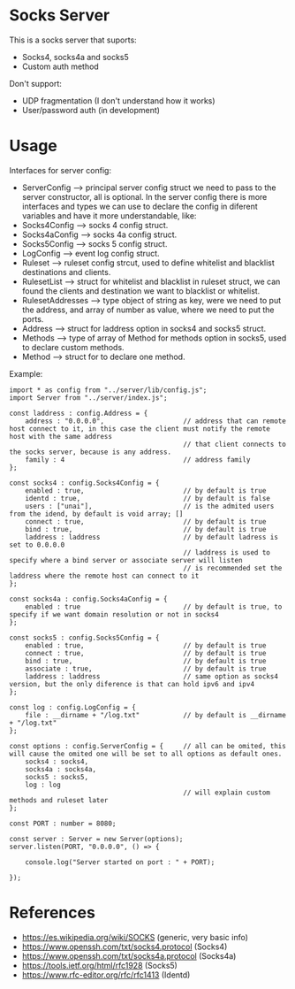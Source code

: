 # Socks Server

This is a socks server that suports:
  - Socks4, socks4a and socks5
  - Custom auth method

Don't support:
  - UDP fragmentation (I don't understand how it works)
  - User/password auth (in development)
  
# Usage

Interfaces for server config:
  - ServerConfig --> principal server config struct we need to pass to the server constructor, all is optional.
In the server config there is more interfaces and types we can use to declare the config in diferent variables and have it more understandable, like:
  - Socks4Config --> socks 4 config struct.
  - Socks4aConfig --> socks 4a config struct.
  - Socks5Config --> socks 5 config struct.
  - LogConfig --> event log config struct.
  - Ruleset --> ruleset config strcut, used to define whitelist and blacklist destinations and clients.
  - RulesetList --> struct for whitelist and blacklist in ruleset struct, we can found the clients and destination we want to blacklist or whitelist.
  - RulesetAddresses --> type object of string as key, were we need to put the address, and array of number as value, where we need to put the ports. 
  - Address --> struct for laddress option in socks4 and socks5 struct.
  - Methods --> type of array of Method for methods option in socks5, used to declare custom methods.
  - Method --> struct for to declare one method.


Example:

```
import * as config from "../server/lib/config.js";
import Server from "../server/index.js";

const laddress : config.Address = {
    address : "0.0.0.0",                    // address that can remote host connect to it, in this case the client must notify the remote host with the same address     
                                            // that client connects to the socks server, because is any address.
    family : 4                              // address family
};

const socks4 : config.Socks4Config = {
    enabled : true,                         // by default is true
    identd : true,                          // by default is false
    users : ["unai"],                       // is the admited users from the idend, by default is void array; []
    connect : true,                         // by default is true
    bind : true,                            // by default is true
    laddress : laddress                     // by default ladress is set to 0.0.0.0 
                                            // laddress is used to specify where a bind server or associate server will listen
                                            // is recommended set the laddress where the remote host can connect to it
};

const socks4a : config.Socks4aConfig = {
    enabled : true                          // by default is true, to specify if we want domain resolution or not in socks4
};

const socks5 : config.Socks5Config = {
    enabled : true,                         // by default is true
    connect : true,                         // by default is true
    bind : true,                            // by default is true
    associate : true,                       // by default is true
    laddress : laddress                     // same option as socks4 version, but the only diference is that can hold ipv6 and ipv4
};                                          

const log : config.LogConfig = {
    file : __dirname + "/log.txt"           // by default is __dirname + "/log.txt"
};

const options : config.ServerConfig = {     // all can be omited, this will cause the omited one will be set to all options as default ones.
    socks4 : socks4,                        
    socks4a : socks4a,
    socks5 : socks5,
    log : log
                                            // will explain custom methods and ruleset later
};

const PORT : number = 8080;

const server : Server = new Server(options);
server.listen(PORT, "0.0.0.0", () => {

    console.log("Server started on port : " + PORT);

});
```

# References
- https://es.wikipedia.org/wiki/SOCKS (generic, very basic info)
- https://www.openssh.com/txt/socks4.protocol (Socks4)
- https://www.openssh.com/txt/socks4a.protocol (Socks4a)
- https://tools.ietf.org/html/rfc1928 (Socks5)
- https://www.rfc-editor.org/rfc/rfc1413 (Identd)
